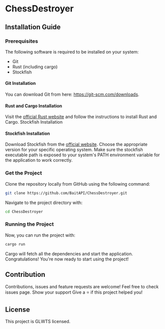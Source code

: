 # ChessDestroyer
## Installation Guide
### Prerequisites
The following software is required to be installed on your system:
- Git
- Rust (including cargo)
- Stockfish
#### Git Installation
You can download Git from here: https://git-scm.com/downloads.
#### Rust and Cargo Installation
Visit the [official Rust website](https://www.rust-lang.org/tools/install) and follow the instructions to install Rust and Cargo.
Stockfish Installation
#### Stockfish Installation
Download Stockfish from the [official website](https://stockfishchess.org/download/). Choose the appropriate version for your specific operating system.
Make sure the stockfish executable path is exposed to your system's PATH environment variable for the application to work correctly.
### Get the Project
Clone the repository locally from GitHub using the following command:
```bash
git clone https://github.com/BaitAPI/ChessDestroyer.git
```
Navigate to the project directory with:
```bash
cd ChessDestroyer
```
### Running the Project
Now, you can run the project with:
```bash
cargo run
```
Cargo will fetch all the dependencies and start the application.
Congratulations! You're now ready to start using the project!
## Contribution
Contributions, issues and feature requests are welcome! Feel free to check issues page.
Show your support
Give a ⭐️ if this project helped you!
## License
This project is GLWTS licensed.